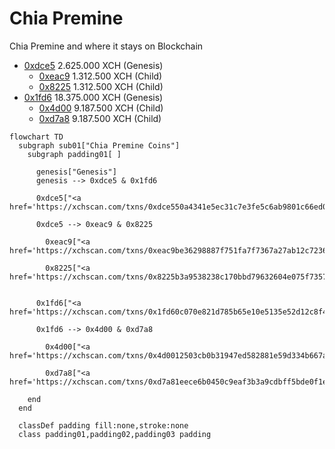 
# Chia Premine

Chia Premine and where it stays on Blockchain

- [0xdce5](https://xchscan.com/txns/0xdce550a4341e5ec31c7e3fe5c6ab9801c66ed02689725939537d8d4492465800) 2.625.000 XCH (Genesis)
    - [0xeac9](https://xchscan.com/txns/0xeac9be36298887f751fa7f7367a27ab12c72360ebf7a78ee4fcfb96db121a3b7) 1.312.500 XCH (Child)
    - [0x8225](https://xchscan.com/txns/0x8225b3a9538238c170bbd79632604e075f7357621bbd846f50b1aa6d6cfa95e0) 1.312.500 XCH (Child)
- [0x1fd6](https://xchscan.com/txns/0x1fd60c070e821d785b65e10e5135e52d12c8f4d902a506f48bc1c5268b7bb45b) 18.375.000 XCH (Genesis)
    - [0x4d00](https://xchscan.com/txns/0x4d0012503cb0b31947ed582881e59d334b667a0b4c96ac86c4f540c850055a22) 9.187.500 XCH (Child)
    - [0xd7a8](https://xchscan.com/txns/0xd7a81eece6b0450c9eaf3b3a9cdbff5bde0f1e51f1f18fcf50cc533296cb04b6) 9.187.500 XCH (Child)

```mermaid
flowchart TD
  subgraph sub01["Chia Premine Coins"]
    subgraph padding01[ ]

      genesis["Genesis"]
      genesis --> 0xdce5 & 0x1fd6

      0xdce5["<a href='https://xchscan.com/txns/0xdce550a4341e5ec31c7e3fe5c6ab9801c66ed02689725939537d8d4492465800'>0xdce5</a>"]

      0xdce5 --> 0xeac9 & 0x8225

        0xeac9["<a href='https://xchscan.com/txns/0xeac9be36298887f751fa7f7367a27ab12c72360ebf7a78ee4fcfb96db121a3b7'>0xeac9</a>"]
        
        0x8225["<a href='https://xchscan.com/txns/0x8225b3a9538238c170bbd79632604e075f7357621bbd846f50b1aa6d6cfa95e0'>0x8225</a>"]


      0x1fd6["<a href='https://xchscan.com/txns/0x1fd60c070e821d785b65e10e5135e52d12c8f4d902a506f48bc1c5268b7bb45b'>0x1fd6</a>"]

      0x1fd6 --> 0x4d00 & 0xd7a8

        0x4d00["<a href='https://xchscan.com/txns/0x4d0012503cb0b31947ed582881e59d334b667a0b4c96ac86c4f540c850055a22'>0x4d00</a>"]
        
        0xd7a8["<a href='https://xchscan.com/txns/0xd7a81eece6b0450c9eaf3b3a9cdbff5bde0f1e51f1f18fcf50cc533296cb04b6'>0xd7a8</a>"]

    end
  end

  classDef padding fill:none,stroke:none
  class padding01,padding02,padding03 padding
```